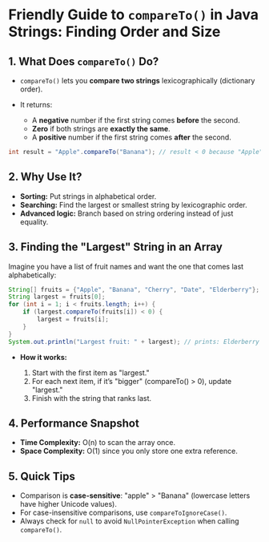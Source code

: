 # Friendly Guide to `compareTo()` in Java Strings: Finding Order and Size

## 1. What Does `compareTo()` Do?

- `compareTo()` lets you **compare two strings** lexicographically (dictionary order).
- It returns:

  - A **negative** number if the first string comes **before** the second.
  - **Zero** if both strings are **exactly the same**.
  - A **positive** number if the first string comes **after** the second.

```java
int result = "Apple".compareTo("Banana"); // result < 0 because "Apple" < "Banana"
```

## 2. Why Use It?

- **Sorting:** Put strings in alphabetical order.
- **Searching:** Find the largest or smallest string by lexicographic order.
- **Advanced logic:** Branch based on string ordering instead of just equality.

## 3. Finding the "Largest" String in an Array

Imagine you have a list of fruit names and want the one that comes last alphabetically:

```java
String[] fruits = {"Apple", "Banana", "Cherry", "Date", "Elderberry"};
String largest = fruits[0];
for (int i = 1; i < fruits.length; i++) {
    if (largest.compareTo(fruits[i]) < 0) {
        largest = fruits[i];
    }
}
System.out.println("Largest fruit: " + largest); // prints: Elderberry
```

- **How it works:**

  1. Start with the first item as "largest."
  2. For each next item, if it’s "bigger" (compareTo() > 0), update "largest."
  3. Finish with the string that ranks last.

## 4. Performance Snapshot

- **Time Complexity:** O(n) to scan the array once.
- **Space Complexity:** O(1) since you only store one extra reference.

## 5. Quick Tips

- Comparison is **case-sensitive**: "apple" > "Banana" (lowercase letters have higher Unicode values).
- For case-insensitive comparisons, use `compareToIgnoreCase()`.
- Always check for `null` to avoid `NullPointerException` when calling `compareTo()`.
